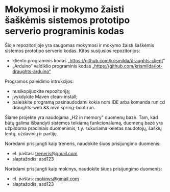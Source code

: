 # Mokymosi ir mokymo žaisti šaškėmis sistemos prototipo serverio programinis kodas

Šioje repozitorijoje yra saugomas mokymosi ir mokymo žaisti šaškėmis sistemos prototipo serverio kodas. Kitos susijusios repozitorijos:
- kliento programinis kodas „https://github.com/krismilda/draughts-client"
- „Arduino“ valdiklio programinis kodas „https://github.com/krismilda/iot-draughts-arduino“

Programos paleidimo intrukcijos:
- nusikopijuokite repozitoriją;
- įvykdykite Maven clean-install;
- paleiskite programą pasinaudodami kokia nors IDE arba komanda run cd draughts-web && mvn spring-boot:run. 

Šiame projekte yra naudojama „H2 in memory" duomenų bazė. Tam, kad būtų galima išbandyti sistemos teikiamą
funkcionalumą, duomenų bazė yra užpildoma pradiniais duomenimis, t.y. sukuriama keletas naudotojų, šaškių lentų, uždavinių ir partijų.

Norėdami prisijungti kaip treneris, naudokite šiuos prisijungimo duomenis:
- el. paštas: treneris@gmail.com
- slaptažodis: asd123

Norėdami prisijungti kaip mokinys, naudokite šiuos prisijungimo duomenis:
- el. paštas: mokinys@gmail.com
- slaptažodis: asd123
